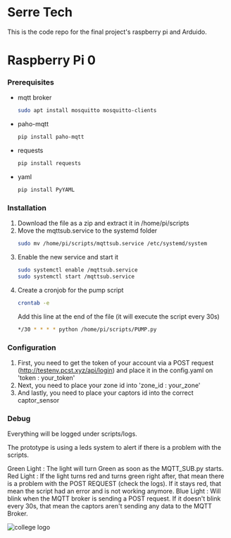 # Serre Tech

This is the code repo for the final project's raspberry pi and Arduido.

# Raspberry Pi 0

### Prerequisites

* mqtt broker
  ```sh
  sudo apt install mosquitto mosquitto-clients
  ```
* paho-mqtt
  ```sh
  pip install paho-mqtt
  ```
* requests
  ```sh
  pip install requests
  ```
* yaml
  ```sh
  pip install PyYAML
  ```

### Installation

1. Download the file as a zip and extract it in /home/pi/scripts
2. Move the mqttsub.service to the systemd folder
   ```sh
   sudo mv /home/pi/scripts/mqttsub.service /etc/systemd/system
   ```
3. Enable the new service and start it
   ```sh
   sudo systemctl enable /mqttsub.service
   sudo systemctl start /mqttsub.service
   ```
4. Create a cronjob for the pump script
   ```sh
   crontab -e
   ```
   Add this line at the end of the file (it will execute the script every 30s)
   ```sh
   */30 * * * * python /home/pi/scripts/PUMP.py
   ```
   
### Configuration

1. First, you need to get the token of your account via a POST request (http://testenv.pcst.xyz/api/login) and place it in the config.yaml on 'token : your_token'
2. Next, you need to place your zone id into 'zone_id : your_zone'
3. And lastly, you need to place your captors id into the correct captor_sensor

### Debug

Everything will be logged under scripts/logs.

The prototype is using a leds system to alert if there is a problem with the scripts.

Green Light : The light will turn Green as soon as the MQTT_SUB.py starts.
Red Light : If the light turns red and turns green right after, that mean there is a problem with the POST REQUEST (check the logs). If it stays red, that mean the script had an error and is not working anymore.
Blue Light : Will blink when the MQTT broker is sending a POST request. If it doesn't blink every 30s, that mean the captors aren't sending any data to the MQTT Broker.

![college logo](https://www.cegepjonquiere.ca/media/tinymce/Plus/Logos%20et%20norme%20graphique/Ceg-logo-couleur.gif)